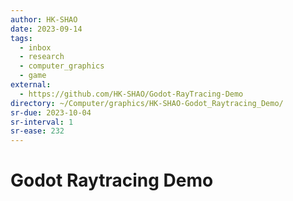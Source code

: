 ```yaml
---
author: HK-SHAO
date: 2023-09-14
tags:
  - inbox
  - research
  - computer_graphics
  - game
external:
  - https://github.com/HK-SHAO/Godot-RayTracing-Demo
directory: ~/Computer/graphics/HK-SHAO-Godot_Raytracing_Demo/
sr-due: 2023-10-04
sr-interval: 1
sr-ease: 232
---
```


# Godot Raytracing Demo


